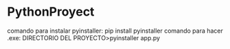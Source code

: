 ﻿# PythonProyect
comando para instalar pyinstaller: pip install pyinstaller
comando para hacer .exe: DIRECTORIO DEL PROYECTO>pyinstaller app.py
